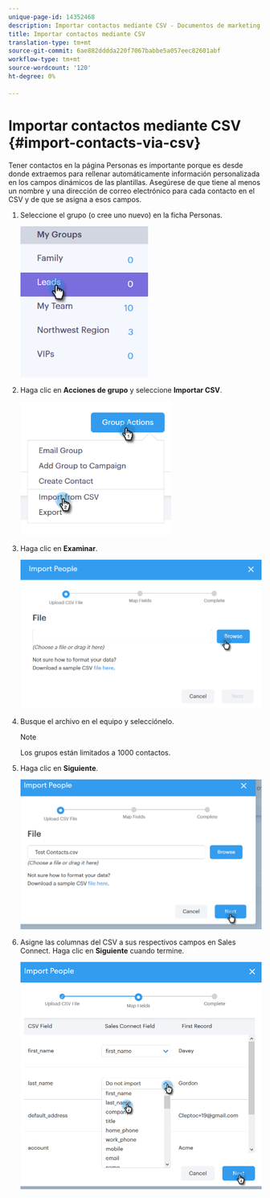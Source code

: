 ```yaml
---
unique-page-id: 14352468
description: Importar contactos mediante CSV - Documentos de marketing - Documentación del producto
title: Importar contactos mediante CSV
translation-type: tm+mt
source-git-commit: 6ae882dddda220f7067babbe5a057eec82601abf
workflow-type: tm+mt
source-wordcount: '120'
ht-degree: 0%

---
```



# Importar contactos mediante CSV {#import-contacts-via-csv}

Tener contactos en la página Personas es importante porque es desde donde extraemos para rellenar automáticamente información personalizada en los campos dinámicos de las plantillas. Asegúrese de que tiene al menos un nombre y una dirección de correo electrónico para cada contacto en el CSV y de que se asigna a esos campos.

1. Seleccione el grupo (o cree uno nuevo) en la ficha Personas.

   ![](assets/one.png)

1. Haga clic en **Acciones de grupo** y seleccione **Importar CSV**.

   ![](assets/two.png)

1. Haga clic en **Examinar**.

   ![](assets/three.png)

1. Busque el archivo en el equipo y selecciónelo.

   >[!NOTE]
   >
   >Los grupos están limitados a 1000 contactos.

1. Haga clic en **Siguiente**.

   ![](assets/four.png)

1. Asigne las columnas del CSV a sus respectivos campos en Sales Connect. Haga clic en **Siguiente** cuando termine.

   ![](assets/five.png)
